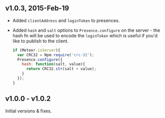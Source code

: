 
## v1.0.3, 2015-Feb-19

 * Added `clientAddress` and `loginToken` to presences.
 * Added `hash` and `salt` options to `Presence.configure` on the server - the hash fn will be used to
   encode the `loginToken` which is useful if you'd like to publish to the client.

   ```js
   if (Meteor.isServer){
     var CRC32 = Npm.require('crc-32');
     Presence.configure({
       hash: function(salt, value){
         return CRC32.str(salt + value);
       }
     });
   }
   ```

## v1.0.0 - v1.0.2

Initial versions & fixes.
